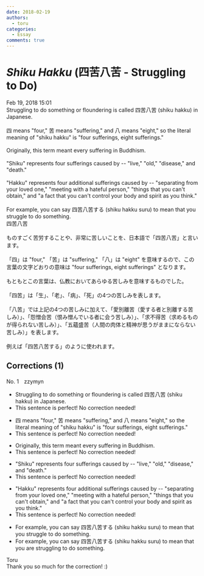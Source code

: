 ```yaml
---
date: 2018-02-19
authors:
  - toru
categories:
  - Essay
comments: true
---
```


# <strong><em>Shiku Hakku</strong></em> (四苦八苦 - Struggling to Do)
<div class="date">Feb 19, 2018 15:01</div>
<div id="post"><div id="body_show_ori">
Struggling to do something or floundering is called 四苦八苦 (shiku hakku) in Japanese.<br/><br/>四 means "four," 苦 means "suffering," and 八 means "eight," so the literal meaning of "shiku hakku" is "four sufferings, eight sufferings."<br/><br/>Originally, this term meant every suffering in Buddhism.<br/><br/>"Shiku" represents four sufferings caused by -- "live," "old," "disease," and "death."<br/><br/>"Hakku" represents four additional sufferings caused by -- "separating from your loved one," "meeting with a hateful person," "things that you can't obtain," and "a fact that you can't control your body and spirit as you think."<br/><br/>For example, you can say 四苦八苦する (shiku hakku suru) to mean that you struggle to do something.
</div></div>

<!-- more -->

<div id="post_ja"><div id="body_show_mo">
四苦八苦<br/><br/>ものすごく苦労することや、非常に苦しいことを、日本語で「四苦八苦」と言います。<br/><br/>「四」は "four," 「苦」は "suffering," 「八」は "eight" を意味するので、この言葉の文字どおりの意味は "four sufferings, eight sufferings" となります。<br/><br/>もともとこの言葉は、仏教においてあらゆる苦しみを意味するものでした。<br/><br/>「四苦」は「生」、「老」、「病」、「死」の4つの苦しみを表します。<br/><br/>「八苦」では上記の4つの苦しみに加えて、「愛別離苦（愛する者と別離する苦しみ）」、「怨憎会苦（恨み憎んでいる者に会う苦しみ）」、「求不得苦（求めるものが得られない苦しみ）」、「五蘊盛苦（人間の肉体と精神が思うがままにならない苦しみ）」を表します。<br/><br/>例えば「四苦八苦する」のように使われます。
</div></div>

## Corrections (1)
<div id="block"><div class="first_name"> No. 1　<span class="just_name">zzymyn</span></div><div id="block2">
<ul class="correction_field">
<li class="incorrect">Struggling to do something or floundering is called 四苦八苦 (shiku hakku) in Japanese.</li>
<li class="corrected perfect">This sentence is perfect! No correction needed!</li>
</ul>
<ul class="correction_field">
<li class="incorrect">四 means "four," 苦 means "suffering," and 八 means "eight," so the literal meaning of "shiku hakku" is "four sufferings, eight sufferings."</li>
<li class="corrected perfect">This sentence is perfect! No correction needed!</li>
</ul>
<ul class="correction_field">
<li class="incorrect">Originally, this term meant every suffering in Buddhism.</li>
<li class="corrected perfect">This sentence is perfect! No correction needed!</li>
</ul>
<ul class="correction_field">
<li class="incorrect">"Shiku" represents four sufferings caused by -- "live," "old," "disease," and "death."</li>
<li class="corrected perfect">This sentence is perfect! No correction needed!</li>
</ul>
<ul class="correction_field">
<li class="incorrect">"Hakku" represents four additional sufferings caused by -- "separating from your loved one," "meeting with a hateful person," "things that you can't obtain," and "a fact that you can't control your body and spirit as you think."</li>
<li class="corrected perfect">This sentence is perfect! No correction needed!</li>
</ul>
<ul class="correction_field">
<li class="incorrect">For example, you can say 四苦八苦する (shiku hakku suru) to mean that you struggle to do something.</li>
<li class="corrected correct">
For example, you can say 四苦八苦する (shiku hakku suru) to mean that you <span class="f_blue">are struggling</span> to do something.
</li>
</ul>
</div><div class="name"><span class="just_name">Toru</span><br>
Thank you so much for the correction! :)
</div>
</div>
